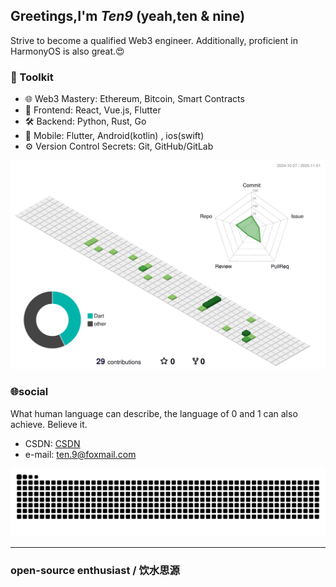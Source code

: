 ## Greetings,I'm ***Ten9*** (yeah,ten & nine)

Strive to become a qualified Web3 engineer. Additionally, proficient in HarmonyOS is also great.😍

### 💼 Toolkit

- 🌐 Web3 Mastery: Ethereum, Bitcoin, Smart Contracts
- 🎃 Frontend: React, Vue.js, Flutter
- 🛠️ Backend: Python, Rust, Go
- 📱 Mobile: Flutter, Android(kotlin) , ios(swift)
- ⚙️ Version Control Secrets: Git, GitHub/GitLab

![](./profile-3d-contrib/profile-green-animate.svg)

### 🌐social

What human language can describe, the language of 0 and 1 can also achieve. Believe it.
- CSDN: [CSDN](blog.csdn.net/qq_40837841)
- e-mail: [ten.9@foxmail.com](mailto:ten.9@foxmail.com)


<picture>
  <source media="(prefers-color-scheme: dark)" srcset="https://raw.githubusercontent.com/lm83680/lm83680/output/github-contribution-grid-snake-dark.svg">
  <source media="(prefers-color-scheme: light)" srcset="https://raw.githubusercontent.com/lm83680/lm83680/output/github-contribution-grid-snake.svg">
  <img alt="github contribution grid snake animation" src="https://raw.githubusercontent.com/lm83680/lm83680/output/github-contribution-grid-snake.svg">
</picture>

---

### open-source enthusiast / 饮水思源


